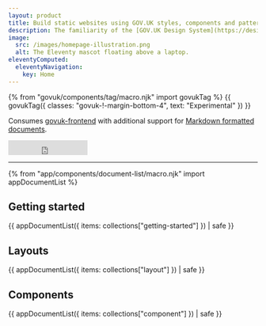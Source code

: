 ```yaml
---
layout: product
title: Build static websites using GOV.UK styles, components and patterns
description: The familiarity of the [GOV.UK Design System](https://design-system.service.gov.uk) combined with the simplicity of the [Eleventy](https://www.11ty.dev) static site generator.
image:
  src: /images/homepage-illustration.png
  alt: The Eleventy mascot floating above a laptop.
eleventyComputed:
  eleventyNavigation:
    key: Home
---
```

{% from "govuk/components/tag/macro.njk" import govukTag %}
{{ govukTag({
  classes: "govuk-!-margin-bottom-4",
  text: "Experimental"
}) }}

Consumes [govuk-frontend](https://github.com/alphagov/govuk-frontend) with additional support for [Markdown formatted documents](/docs/markdown).

<iframe src="https://ghbtns.com/github-btn.html?user=paulrobertlloyd&repo=govuk-eleventy&type=star&count=true&size=large" frameborder="0" scrolling="0" width="160px" height="30px"></iframe>

<hr class="govuk-section-break govuk-section-break--l govuk-section-break--visible">

{% from "app/components/document-list/macro.njk" import appDocumentList %}
<div class="govuk-grid-row">
  <section class="govuk-grid-column-one-third">
    <h2 class="govuk-heading-l govuk-!-font-size-27">Getting started</h2>
    {{ appDocumentList({
      items: collections["getting-started"]
    }) | safe }}
  </section>

  <section class="govuk-grid-column-one-third">
    <h2 class="govuk-heading-l govuk-!-font-size-27">Layouts</h2>
    {{ appDocumentList({
      items: collections["layout"]
    }) | safe }}
  </section>

  <section class="govuk-grid-column-one-third">
    <h2 class="govuk-heading-l govuk-!-font-size-27">Components</h2>
    {{ appDocumentList({
      items: collections["component"]
    }) | safe }}
  </section>
</div>
